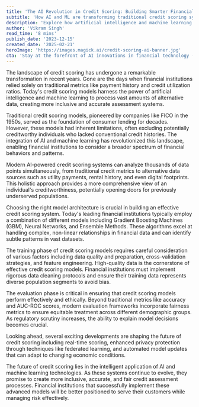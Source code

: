 ```yaml
---
title: 'The AI Revolution in Credit Scoring: Building Smarter Financial Assessment Models'
subtitle: 'How AI and ML are transforming traditional credit scoring systems'
description: 'Explore how artificial intelligence and machine learning are revolutionizing credit scoring systems, enabling more accurate and inclusive financial assessment through advanced data analysis and modeling techniques.'
author: 'Vikram Singh'
read_time: '8 mins'
publish_date: '2023-12-15'
created_date: '2025-02-21'
heroImage: 'https://images.magick.ai/credit-scoring-ai-banner.jpg'
cta: 'Stay at the forefront of AI innovations in financial technology - follow us on LinkedIn for the latest insights and developments in AI-powered credit scoring solutions.'
---
```


The landscape of credit scoring has undergone a remarkable transformation in recent years. Gone are the days when financial institutions relied solely on traditional metrics like payment history and credit utilization ratios. Today's credit scoring models harness the power of artificial intelligence and machine learning to process vast amounts of alternative data, creating more inclusive and accurate assessment systems.

Traditional credit scoring models, pioneered by companies like FICO in the 1950s, served as the foundation of consumer lending for decades. However, these models had inherent limitations, often excluding potentially creditworthy individuals who lacked conventional credit histories. The integration of AI and machine learning has revolutionized this landscape, enabling financial institutions to consider a broader spectrum of financial behaviors and patterns.

Modern AI-powered credit scoring systems can analyze thousands of data points simultaneously, from traditional credit metrics to alternative data sources such as utility payments, rental history, and even digital footprints. This holistic approach provides a more comprehensive view of an individual's creditworthiness, potentially opening doors for previously underserved populations.

Choosing the right model architecture is crucial in building an effective credit scoring system. Today's leading financial institutions typically employ a combination of different models including Gradient Boosting Machines (GBM), Neural Networks, and Ensemble Methods. These algorithms excel at handling complex, non-linear relationships in financial data and can identify subtle patterns in vast datasets.

The training phase of credit scoring models requires careful consideration of various factors including data quality and preparation, cross-validation strategies, and feature engineering. High-quality data is the cornerstone of effective credit scoring models. Financial institutions must implement rigorous data cleaning protocols and ensure their training data represents diverse population segments to avoid bias.

The evaluation phase is critical in ensuring that credit scoring models perform effectively and ethically. Beyond traditional metrics like accuracy and AUC-ROC scores, modern evaluation frameworks incorporate fairness metrics to ensure equitable treatment across different demographic groups. As regulatory scrutiny increases, the ability to explain model decisions becomes crucial.

Looking ahead, several exciting developments are shaping the future of credit scoring including real-time scoring, enhanced privacy protection through techniques like federated learning, and automated model updates that can adapt to changing economic conditions.

The future of credit scoring lies in the intelligent application of AI and machine learning technologies. As these systems continue to evolve, they promise to create more inclusive, accurate, and fair credit assessment processes. Financial institutions that successfully implement these advanced models will be better positioned to serve their customers while managing risk effectively.